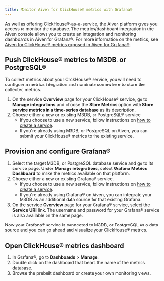 ```yaml
---
title: Monitor Aiven for ClickHouse® metrics with Grafana®
---
```


As well as offering ClickHouse®-as-a-service, the Aiven platform gives
you access to monitor the database. The metrics/dashboard integration in
the Aiven console allows you to create an integration and monitoring
dashboards in Aiven for Grafana®. For more information on the metrics,
see
[Aiven for ClickHouse® metrics exposed in Aiven for Grafana®](/docs/products/clickhouse/reference/metrics-list).

## Push ClickHouse® metrics to M3DB, or PostgreSQL®

To collect metrics about your ClickHouse® service, you will need to
configure a metrics integration and nominate somewhere to store the
collected metrics.

1.  On the service **Overview** page for your ClickHouse® service, go to
    **Manage integrations** and choose the **Store Metrics** option with
    **Store service metrics in a time-series database** as its
    description.
2.  Choose either a new or existing M3DB, or PostgreSQL®
    service.
    -   If you choose to use a new service, follow instructions on
        [how to create a service](/docs/platform/howto/create_new_service).
    -   If you're already using M3DB, or PostgreSQL on Aiven,
        you can submit your ClickHouse® metrics to the existing service.

## Provision and configure Grafana®

1.  Select the target M3DB, or PostgreSQL database service and
    go to its service page. Under **Manage integrations**, select
    **Grafana Metrics Dashboard** to make the metrics available on that
    platform.
2.  Choose either a new or existing Grafana® service.
    -   If you choose to use a new service, follow instructions on
        [how to create a service](/docs/platform/howto/create_new_service).
    -   If you're already using Grafana® on Aiven, you can integrate
        your M3DB as an additional data source for that existing
        Grafana.
3.  On the service **Overview** page for your Grafana® service, select
    the **Service URI** link. The username and password for your
    Grafana® service is also available on the same page.

Now your Grafana® service is connected to M3DB, or PostgreSQL
as a data source and you can go ahead and visualize your ClickHouse®
metrics.

## Open ClickHouse® metrics dashboard

1.  In Grafana®, go to **Dashboards** \> **Manage**.
2.  Double click on the dashboard that bears the name of the metrics
    database.
3.  Browse the prebuilt dashboard or create your own monitoring views.
